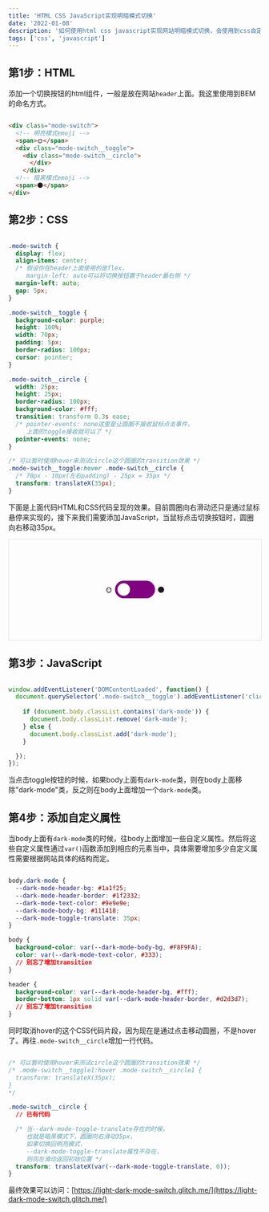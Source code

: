 ```yaml
---
title: 'HTML CSS JavaScript实现明暗模式切换'
date: '2022-01-08'
description: '如何使用html css javascript实现网站明暗模式切换，会使用到css自定义属性'
tags: ['css', 'javascript']
---
```


## 第1步：HTML

添加一个切换按钮的html组件，一般是放在网站`header`上面。我这里使用到BEM的命名方式。

```html

<div class="mode-switch">
  <!-- 明亮模式emoji -->
  <span>🌞</span>
  <div class="mode-switch__toggle">
    <div class="mode-switch__circle">
      </div>
    </div>
  <!-- 暗黑模式emoji -->
  <span>🌑</span>
</div>

```

## 第2步：CSS

```css

.mode-switch {
  display: flex;
  align-items: center;
  /* 假设你在header上面使用的是flex，
     margin-left: auto可以将切换按钮置于header最右侧 */
  margin-left: auto; 
  gap: 5px;
}

.mode-switch__toggle {
  background-color: purple;
  height: 100%;
  width: 70px;
  padding: 5px;
  border-radius: 100px;
  cursor: pointer;
}

.mode-switch__circle {
  width: 25px;
  height: 25px;
  border-radius: 100px;
  background-color: #fff;
  transition: transform 0.3s ease;
  /* pointer-events: none这里是让圆圈不接收鼠标点击事件，
     上面的toggle接收就可以了 */
  pointer-events: none;
}

/* 可以暂时使用hover来测试circle这个圆圈的transition效果 */
.mode-switch__toggle:hover .mode-switch__circle {
  /* 70px - 10px(左右padding) - 25px = 35px */
  transform: translateX(35px);
}

```

下面是上面代码HTML和CSS代码呈现的效果。目前圆圈向右滑动还只是通过鼠标悬停来实现的，接下来我们需要添加JavaScript，当鼠标点击切换按钮时，圆圈向右移动35px。

<div class="switch-wrap">
<div class="mode-switch1">
  <!-- 明亮模式太阳表情 -->
  <span>🌞</span>
  <div class="mode-switch__toggle1">
    <div class="mode-switch__circle1">
      </div>
    </div>
  <!-- 暗黑模式月亮表情 -->
  <span>🌑</span>
</div>
</div>

<style>
.switch-wrap {
  width: 100%;
  min-height: 200px;
  display: flex;
  justify-content: center;
  align-items: center;
  border: 1px solid var(--dark-theme-border-color, #e2e2e2);
}

.mode-switch1 {
  display: flex;
  align-items: center;
  margin: auto; /*假设你在header上面使用的是flex，margin-left auto可以将切换按钮置于header最右侧 */
  gap: 5px;
}

.mode-switch__toggle1 {
  background-color: purple;
  height: 100%;
  width: 70px;
  padding: 5px;
  border-radius: 100px;
  cursor: pointer;
}

.mode-switch__circle1 {
  width: 25px;
  height: 25px;
  border-radius: 100px;
  background-color: #fff;
  transition: transform 0.3s ease;
  pointer-events: none;
}

/* 可以暂时使用hover来测试circle这个圆圈的transition效果 */
.mode-switch__toggle1:hover .mode-switch__circle1 {
  transform: translateX(35px);
}
</style>

## 第3步：JavaScript

```javascript

window.addEventListener('DOMContentLoaded', function() {
  document.querySelector('.mode-switch__toggle').addEventListener('click', function() {
    
    if (document.body.classList.contains('dark-mode')) {
      document.body.classList.remove('dark-mode');
    } else {
      document.body.classList.add('dark-mode');
    }

  });
});

```

当点击toggle按钮的时候，如果body上面有`dark-mode`类，则在body上面移除"dark-mode"类，反之则在body上面增加一个`dark-mode`类。

## 第4步：添加自定义属性

当body上面有`dark-mode`类的时候，往body上面增加一些自定义属性。然后将这些自定义属性通过`var()`函数添加到相应的元素当中，具体需要增加多少自定义属性需要根据网站具体的结构而定。

```css

body.dark-mode {
  --dark-mode-header-bg: #1a1f25;
  --dark-mode-header-border: #1f2332;
  --dark-mode-text-color: #9e9e9e;
  --dark-mode-body-bg: #111418;
  --dark-mode-toggle-translate: 35px;
}

body {
  background-color: var(--dark-mode-body-bg, #F8F9FA);
  color: var(--dark-mode-text-color, #333);
  // 别忘了增加transition
}

header {
  background-color: var(--dark-mode-header-bg, #fff);
  border-bottom: 1px solid var(--dark-mode-header-border, #d2d3d7);
  // 别忘了增加transition
}

```

同时取消hover的这个CSS代码片段，因为现在是通过点击移动圆圈，不是hover了。再往`.mode-switch__circle`增加一行代码。

```CSS

/* 可以暂时使用hover来测试circle这个圆圈的transition效果 */
/* .mode-switch__toggle1:hover .mode-switch__circle1 {
  transform: translateX(35px);
}
*/

.mode-switch__circle {
  // 已有代码

  /* 当--dark-mode-toggle-translate存在的时候，
     也就是暗黑模式下，圆圈向右滑动35px，
     如果切换回明亮模式，
     --dark-mode-toggle-translate属性不存在，
     则向左滑动返回初始位置 */
  transform: translateX(var(--dark-mode-toggle-translate, 0));
}

```

最终效果可以访问：[https://light-dark-mode-switch.glitch.me/](https://light-dark-mode-switch.glitch.me/)